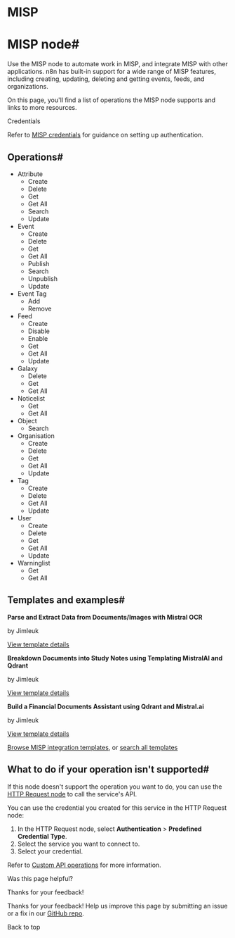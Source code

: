 # MISP

[ ](https://github.com/n8n-io/n8n-docs/edit/main/docs/integrations/builtin/app-nodes/n8n-nodes-base.misp.md "Edit this page")

# MISP node#

Use the MISP node to automate work in MISP, and integrate MISP with other applications. n8n has built-in support for a wide range of MISP features, including creating, updating, deleting and getting events, feeds, and organizations. 

On this page, you'll find a list of operations the MISP node supports and links to more resources.

Credentials

Refer to [MISP credentials](../../credentials/misp/) for guidance on setting up authentication. 

## Operations#

  * Attribute
    * Create
    * Delete
    * Get
    * Get All
    * Search
    * Update
  * Event
    * Create
    * Delete
    * Get
    * Get All
    * Publish
    * Search
    * Unpublish
    * Update
  * Event Tag
    * Add
    * Remove
  * Feed
    * Create
    * Disable
    * Enable
    * Get
    * Get All
    * Update
  * Galaxy
    * Delete
    * Get
    * Get All
  * Noticelist
    * Get
    * Get All
  * Object
    * Search
  * Organisation
    * Create
    * Delete
    * Get
    * Get All
    * Update
  * Tag
    * Create
    * Delete
    * Get All
    * Update
  * User
    * Create
    * Delete
    * Get
    * Get All
    * Update
  * Warninglist
    * Get
    * Get All



## Templates and examples#

**Parse and Extract Data from Documents/Images with Mistral OCR**

by Jimleuk

[View template details](https://n8n.io/workflows/3102-parse-and-extract-data-from-documentsimages-with-mistral-ocr/)

**Breakdown Documents into Study Notes using Templating MistralAI and Qdrant**

by Jimleuk

[View template details](https://n8n.io/workflows/2339-breakdown-documents-into-study-notes-using-templating-mistralai-and-qdrant/)

**Build a Financial Documents Assistant using Qdrant and Mistral.ai**

by Jimleuk

[View template details](https://n8n.io/workflows/2335-build-a-financial-documents-assistant-using-qdrant-and-mistralai/)

[Browse MISP integration templates](https://n8n.io/integrations/misp/), or [search all templates](https://n8n.io/workflows/)

## What to do if your operation isn't supported#

If this node doesn't support the operation you want to do, you can use the [HTTP Request node](../../core-nodes/n8n-nodes-base.httprequest/) to call the service's API.

You can use the credential you created for this service in the HTTP Request node: 

  1. In the HTTP Request node, select **Authentication** > **Predefined Credential Type**.
  2. Select the service you want to connect to.
  3. Select your credential.



Refer to [Custom API operations](../../../custom-operations/) for more information.

Was this page helpful? 

Thanks for your feedback! 

Thanks for your feedback! Help us improve this page by submitting an issue or a fix in our [GitHub repo](https://github.com/n8n-io/n8n-docs). 

Back to top 
